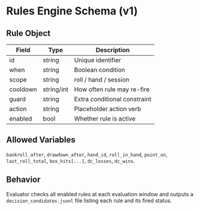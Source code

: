 # Rules Engine Schema (v1)

## Rule Object
| Field | Type | Description |
|--------|------|-------------|
| id | string | Unique identifier |
| when | string | Boolean condition |
| scope | string | roll / hand / session |
| cooldown | string/int | How often rule may re-fire |
| guard | string | Extra conditional constraint |
| action | string | Placeholder action verb |
| enabled | bool | Whether rule is active |

## Allowed Variables
`bankroll_after`, `drawdown_after`, `hand_id`, `roll_in_hand`, `point_on`, `last_roll_total`, `box_hits[...]`, `dc_losses`, `dc_wins`.

## Behavior
Evaluator checks all enabled rules at each evaluation window and outputs a `decision_candidates.jsonl` file listing each rule and its fired status.
